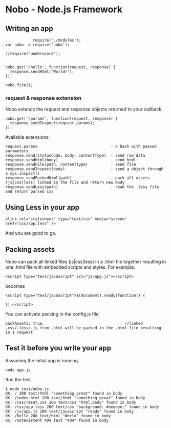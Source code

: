 # Nobo - Node.js Framework

## Writing an app

                require('./modules');
    var nobo  = require('nobo');

    //require('underscore');


    nobo.get('/hello', function(request, response) {
      response.sendHtml('World!');
    });

    nobo.fire();

### request & response extension

Nobo extends the request and response objects returned to your callback.

    nobo.get('/params', function(request, response) {
      response.sendInspect(request.params);
    });

Available extensions:

    request.params                                - a hash with passed parameters
    response.send(statusCode, body, contentType)  - send raw data
    response.sendHtml(body)                       - send html
    response.sendFile(path, contentType)          - send file
    response.sendInspect(body)                    - send a object through a sys.inspect()
    response.sendPackedHtml(path)                 - pack all assets (js|css|less) linked in the file and return new body
    response.sendLess(path)                       - read the .less file and return parsed css
    
## Using Less in your app

    <link rel="stylesheet" type="text/css" media="screen" href="css/app.less" />

And you are good to go.

## Packing assets

Nobo can pack all linked files (js|css|less) in a .html file together resulting in one .html file with embedded scripts and styles. For example:

    <script type="text/javascript" src="js/app.js"></script>

becomes

    <script type="text/javascript">$(document).ready(function() {

    });</script>

You can activate packing in the config.js file:

    packAssets: true,                                   //linked .css/.less/.js from .html will be packed in the .html file resulting in 1 request


## Test it before you write your app

Assuming the initial app is running.

    node app.js

Run the test.

    $ node test/nobo.js 
    OK: / 200 text/html "something great" found in body
    OK: /index.html 200 text/html "something great" found in body
    OK: /css/reset.css 200 text/css "html,body" found in body
    OK: /css/app.less 200 text/css "background: #eeeeee;" found in body
    OK: /js/app.js 200 text/javascript "ready" found in body
    OK: /hello 200 text/html "World" found in body
    OK: /notexistent 404 text "404" found in body